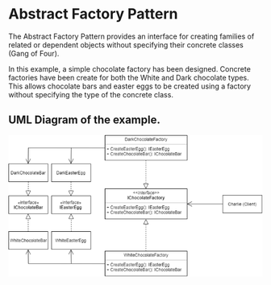 # Abstract Factory Pattern

The Abstract Factory Pattern provides an interface for creating families of related or dependent objects without specifying their concrete classes (Gang of Four).

In this example, a simple chocolate factory has been designed. Concrete factories have been create for both the White and Dark chocolate types. This allows chocolate bars and easter eggs to be created using a factory without specifying the type of the concrete class.

## UML Diagram of the example.
![](AbstractFactoryPattern.png)